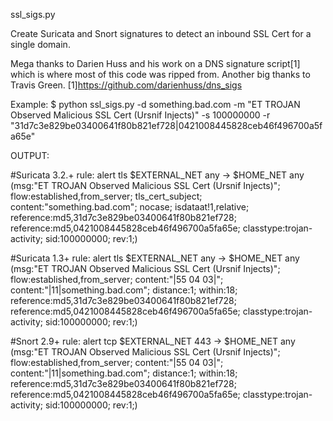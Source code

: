 ssl_sigs.py

Create Suricata and Snort signatures to detect an inbound SSL Cert for a single domain.

Mega thanks to Darien Huss and his work on a DNS signature script[1] which is where most of this code was ripped from. Another big thanks to Travis Green.
[1]https://github.com/darienhuss/dns_sigs

Example: $ python ssl_sigs.py -d something.bad.com -m "ET TROJAN Observed Malicious SSL Cert (Ursnif Injects)" -s 100000000 -r "31d7c3e829be03400641f80b821ef728|0421008445828ceb46f496700a5fa65e" 

OUTPUT:

#Suricata 3.2.+ rule:
alert tls $EXTERNAL_NET any -> $HOME_NET any (msg:"ET TROJAN Observed Malicious SSL Cert (Ursnif Injects)"; flow:established,from_server; tls_cert_subject; content:"something.bad.com"; nocase; isdataat!1,relative; reference:md5,31d7c3e829be03400641f80b821ef728; reference:md5,0421008445828ceb46f496700a5fa65e; classtype:trojan-activity; sid:100000000; rev:1;)


#Suricata 1.3+ rule:
alert tls $EXTERNAL_NET any -> $HOME_NET any (msg:"ET TROJAN Observed Malicious SSL Cert (Ursnif Injects)"; flow:established,from_server; content:"|55 04 03|"; content:"|11|something.bad.com"; distance:1; within:18; reference:md5,31d7c3e829be03400641f80b821ef728; reference:md5,0421008445828ceb46f496700a5fa65e; classtype:trojan-activity; sid:100000000; rev:1;)


#Snort 2.9+ rule:
alert tcp $EXTERNAL_NET 443 -> $HOME_NET any (msg:"ET TROJAN Observed Malicious SSL Cert (Ursnif Injects)"; flow:established,from_server; content:"|55 04 03|"; content:"|11|something.bad.com"; distance:1; within:18; reference:md5,31d7c3e829be03400641f80b821ef728; reference:md5,0421008445828ceb46f496700a5fa65e; classtype:trojan-activity; sid:100000000; rev:1;)
